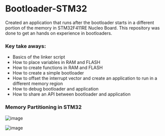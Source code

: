 # Bootloader-STM32

Created an application that runs after the bootloader starts in a different portion of the memory in STM32F411RE Nucleo Board. This repository was done to get an hands on experience in bootloaders.

### Key take aways:

- Basics of the linker script
- How to place variables in RAM and FLASH
- How to create functions in RAM and FLASH
- How to create a simple bootloader
- How to offset the interrupt vector and create an application to run in a different memory region
- How to debug bootloader and application
- How to share an API between bootloader and application


### Memory Partitioning in STM32 

![image](https://github.com/user-attachments/assets/ca0c6af5-f23c-4bba-a21f-203d7dce392b)

![image](https://github.com/user-attachments/assets/eac23595-7039-4594-bdf4-17b2e4f996ce)
